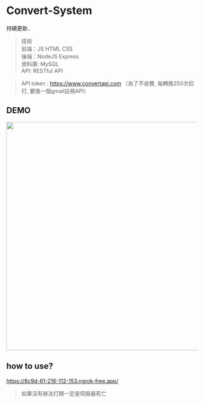 # Convert-System
持續更新..
> 技術 <br>
前端：JS HTML CSS <br>
後端：NodeJS Express <br>
資料庫: MySQL <br>
API: RESTful API


> API token : https://www.convertapi.com （為了不收費, 每轉換250次扣打, 要換一個gmail註冊API）

## DEMO

<img src="https://github.com/CHUNG-HAO/Convert-System/assets/67829896/654c3031-0a9d-4f92-b8fa-9bc564137101" width="800" height="600">

## how to use?
https://8c9d-61-216-112-153.ngrok-free.app/

> 如果沒有辦法打開一定是伺服器死亡
